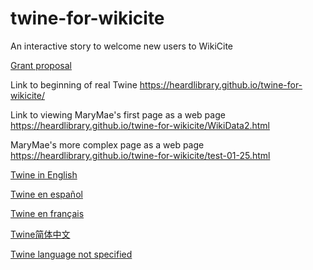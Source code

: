 # twine-for-wikicite
An interactive story to welcome new users to WikiCite

[Grant proposal](https://meta.wikimedia.org/wiki/Wikicite/grant/WikiCite_for_Librarians:_Interactive_Learning_Pathways_for_Information_Professionals)

Link to beginning of real Twine <https://heardlibrary.github.io/twine-for-wikicite/>

Link to viewing MaryMae's first page as a web page <https://heardlibrary.github.io/twine-for-wikicite/WikiData2.html>

MaryMae's more complex page as a web page <https://heardlibrary.github.io/twine-for-wikicite/test-01-25.html>

[Twine in English](https://heardlibrary.github.io/twine-for-wikicite/lang.html?en)

[Twine en español](https://heardlibrary.github.io/twine-for-wikicite/lang.html?es)

[Twine en français](https://heardlibrary.github.io/twine-for-wikicite/lang.html?fr)

[Twine简体中文](https://heardlibrary.github.io/twine-for-wikicite/lang.html?zh-hans)

[Twine language not specified](https://heardlibrary.github.io/twine-for-wikicite/lang.html)
